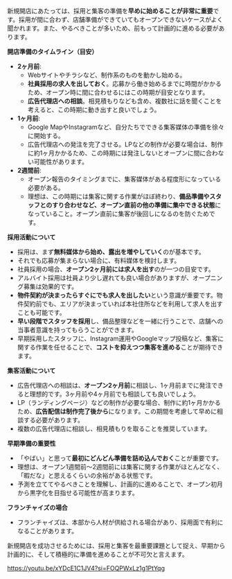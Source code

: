 
新規開店にあたっては、採用と集客の準備を**早めに始めることが非常に重要**です。採用が間に合わず、店舗準備ができていてもオープンできないケースがよく聞かれます。また、やるべきことが多いため、前もって計画的に進める必要があります。

**開店準備のタイムライン（目安）**

- **2ヶ月前**:
    - Webサイトやチラシなど、制作系のものを動かし始める。
    - **社員採用の求人を出しておく**。応募から働き始めるまでに時間がかかるため、オープン時に間に合わせるにはこの時期が目安となります。
    - **広告代理店への相談**。相見積もりなども含め、複数社に話を聞くことを考えると、この時期に動き出すと良いでしょう。
- **1ヶ月前**:
    - Google MapやInstagramなど、自分たちでできる集客媒体の準備を徐々に開始する。
    - 広告代理店への発注を完了させる。LPなどの制作が必要な場合は、制作に約1ヶ月かかるため、この時期には発注しないとオープンに間に合わない可能性があります。
- **2週間前**:
    - オープン報告のタイミングまでに、集客媒体がある程度形になっている必要がある。
    - 理想は、この時期には集客に関する作業がほぼ終わり、**備品準備やスタッフとのすり合わせなど、オープン直前の他の準備に集中できる状態**になっていること。オープン直前に集客が後回しになるのを防ぐためです。

**採用活動について**

- 採用は、まず**無料媒体から始め、露出を増やしていく**のが基本です。
- それでも応募が集まらない場合に、有料媒体を検討します。
- 社員採用の場合、**オープン2ヶ月前には求人を出す**のが一つの目安です。
- アルバイト採用は社員より少し遅れても良い場合がありますが、オープニング募集は効果的です。
- **物件契約が決まったらすぐにでも求人を出したい**という意識が重要です。物件契約前でも、エリアが決まっていれば本社住所などを利用して求人を出すことも可能です。
- **早い段階でスタッフを採用**し、備品整理などを一緒に行うことで、店舗への当事者意識を持ってもらうことができます。
- 早期採用したスタッフに、Instagram運用やGoogleマップ投稿など、集客に関する作業を任せることで、**コストを抑えつつ集客を進める**ことが期待できます。

**集客活動について**

- 広告代理店への相談は、**オープン2ヶ月前**に相談し、1ヶ月前までに発注できると理想的です。3ヶ月前や4ヶ月前でも相談しても良いでしょう。
- LP（ランディングページ）などの制作が必要な場合、制作に約1ヶ月かかるため、**広告配信は制作完了後から**になります。この期間を考慮して早めに相談する必要があります。
- 複数の広告代理店に相談し、相見積もりを取ることを推奨しています。

**早期準備の重要性**

- 「やばい」と思って**最初にどんどん準備を詰め込んでおく**ことが重要です。
- 理想は、オープン1週間前〜2週間前には集客に関する作業がほとんどなく、「暇だな」と思えるくらいの余裕がある状態です。
- 予測を立ててやるべきことを理解し、計画的に進めることで、オープン初月から黒字化を目指せる可能性が高まります。

**フランチャイズの場合**

- フランチャイズは、本部から人材が供給される場合があり、採用面で有利になることがあります。

新規開店を成功させるためには、採用と集客を最重要課題として捉え、早期から計画的に、そして積極的に準備を進めることが不可欠と言えます。

https://youtu.be/xYDcE1C1JV4?si=FOQPWxLz1g1PtYqg